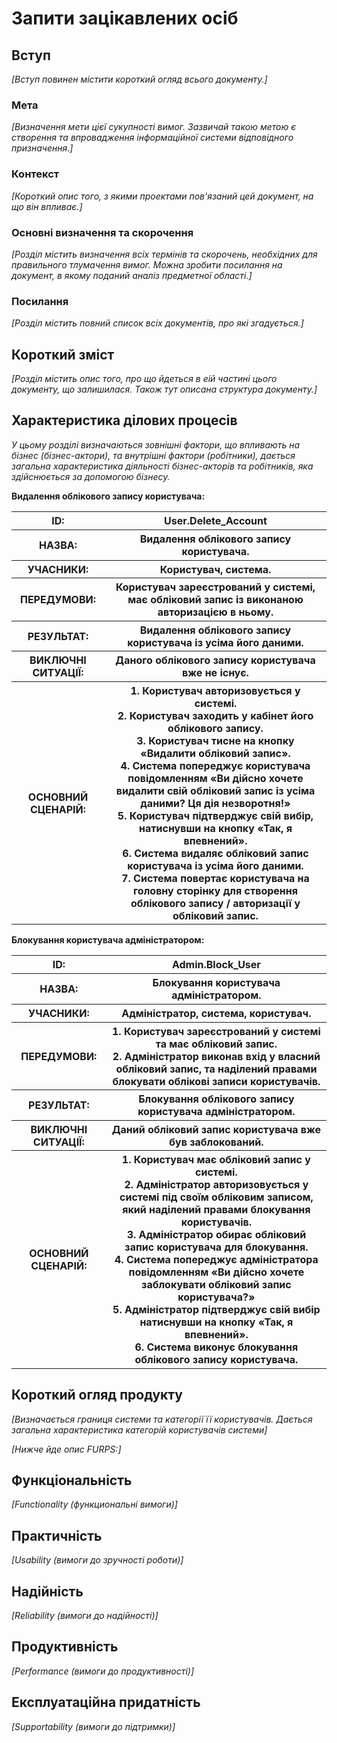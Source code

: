 # Запити зацікавлених осіб

## Вступ

*[Вступ повинен містити короткий огляд всього документу.]*

### Мета 

*[Визначення мети цієї сукупності вимог. Зазвичай такою метою є створення та впровадження 
 інформаційної системи відповідного призначення.]*

### Контекст

*[Короткий опис того, з якими проектами пов'язаний цей документ, на що він впливає.]*


### Основні визначення та скорочення

*[Розділ містить визначення всіх термінів та скорочень, необхідних для правильного
тлумачення вимог. Можна зробити посилання на документ, в якому поданий аналіз предметної області.]*


### Посилання

*[Розділ містить повний список всіх документів, про які згадується.]*


## Короткий зміст

*[Розділ містить опис того, про що йдеться в еій частині цього документу, що залишилася. 
Також тут описана структура документу.]*

## Характеристика ділових процесів

*У цьому розділі визначаються зовнішні фактори, що впливають на бізнес (бізнес-актори), 
та внутрішні фактори (робітники), дається загальна характеристика діяльності бізнес-акторів 
та робітників, яка здійснюється за допомогою бізнесу.*

<b> Видалення облікового запису користувача: </b>

<table>
  <tr>
    <th>ID:</th>
    <th>User.Delete_Account</th>
  </tr>
  <tr>
    <th>НАЗВА:</th>
    <th>Видалення облікового запису користувача.</th>
  <tr>
    <th>УЧАСНИКИ:</th>
    <th>Користувач, система.</th>
  <tr>
    <tr>
    <th>ПЕРЕДУМОВИ:</th>
    <th>Користувач зареєстрований у системі, має обліковий запис із виконаною авторизацією в ньому.</th>
  <tr>
    <tr>
    <th>РЕЗУЛЬТАТ:</th>
    <th>Видалення облікового запису користувача із усіма його даними.</th>
  <tr>
    <tr>
    <th>ВИКЛЮЧНІ СИТУАЦІЇ:</th>
    <th>Даного облікового запису користувача вже не існує.</th>
  <tr>
    <tr>
    <th>ОСНОВНИЙ СЦЕНАРІЙ:</th>
    <th>
    1. Користувач авторизовується у системі.<br>
    2. Користувач заходить у кабінет його облікового запису.<br>
    3. Користувач тисне на кнопку «Видалити обліковий запис».<br>
    4. Система попереджує користувача повідомленням «Ви дійсно хочете видалити свій обліковий запис із усіма даними? Ця дія незворотня!»<br>
    5. Користувач підтверджує свій вибір, натиснувши на кнопку «Так, я впевнений».<br>
    6. Система видаляє обліковий запис користувача із усіма його даними.<br>
    7. Система повертає користувача на головну сторінку для створення облікового запису / авторизації у обліковий запис.<br>
    </th>
  <tr>
</table>

<b> Блокування користувача адміністратором: </b>

<table>
  <tr>
    <th>ID:</th>
    <th>Admin.Block_User</th>
  </tr>
  <tr>
    <th>НАЗВА:</th>
    <th>Блокування користувача адміністратором.</th>
  <tr>
    <th>УЧАСНИКИ:</th>
    <th>Адміністратор, система, користувач.</th>
  <tr>
    <tr>
    <th>ПЕРЕДУМОВИ:</th>
    <th>
    1. Користувач зареєстрований у системі та має обліковий запис.<br/>
    2. Адміністратор виконав вхід у власний обліковий запис, та наділений правами блокувати облікові записи користувачів.<br/></th>
  <tr>
    <tr>
    <th>РЕЗУЛЬТАТ:</th>
    <th>Блокування облікового запису користувача адміністратором.</th>
  <tr>
    <tr>
    <th>ВИКЛЮЧНІ СИТУАЦІЇ:</th>
    <th>Даний обліковий запис користувача вже був заблокований.</th>
  <tr>
    <tr>
    <th>ОСНОВНИЙ СЦЕНАРІЙ:</th>
    <th>
    1. Користувач має обліковий запис у системі.<br>
    2. Адміністратор авторизовується у системі під своїм обліковим записом, який наділений правами блокування користувачів.<br>
    3. Адміністратор обирає обліковий запис користувача для блокування.<br>
    4. Система попереджує адміністратора повідомленням «Ви дійсно хочете заблокувати обліковий запис користувача?»<br>
    5. Адміністратор підтверджує свій вибір натиснувши на кнопку «Так, я впевнений».<br>
    6. Система виконує блокування облікового запису користувача.<br>
    </th>
  <tr>
</table>

## Короткий огляд продукту

*[Визначається границя системи та категорії її користувачів. Дається загальна характеристика категорій користувачів
системи]*

*[Нижче йде опис FURPS:]*


## Функціональність

*[Functionality (функциональні вимоги)]*

## Практичність

*[Usability (вимоги до зручності роботи)]*

## Надійність

*[Reliability (вимоги до надійності)]*

## Продуктивність

*[Performance (вимоги до продуктивності)]*

## Експлуатаційна придатність

*[Supportability (вимоги до підтримки)]*
